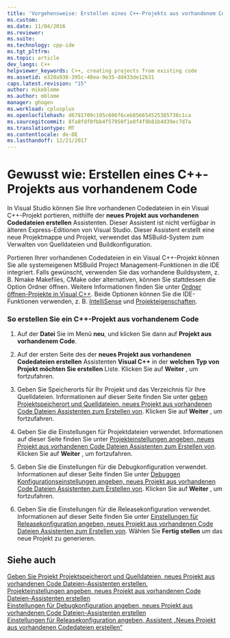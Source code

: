 ```yaml
---
title: 'Vorgehensweise: Erstellen eines C++-Projekts aus vorhandenem Code | Microsoft Docs'
ms.custom: 
ms.date: 11/04/2016
ms.reviewer: 
ms.suite: 
ms.technology: cpp-ide
ms.tgt_pltfrm: 
ms.topic: article
dev_langs: C++
helpviewer_keywords: C++, creating projects from existing code
ms.assetid: e328a938-395c-48ea-9e35-dd433de12b31
caps.latest.revision: "15"
author: mikeblome
ms.author: mblome
manager: ghogen
ms.workload: cplusplus
ms.openlocfilehash: d6781709c105c606f6ceb856654525385738c1ca
ms.sourcegitcommit: 8fa8fdf0fbb4f57950f1e8f4f9b81b4d39ec7d7a
ms.translationtype: MT
ms.contentlocale: de-DE
ms.lasthandoff: 12/21/2017
---
```

# <a name="how-to-create-a-c-project-from-existing-code"></a>Gewusst wie: Erstellen eines C++-Projekts aus vorhandenem Code

In Visual Studio können Sie Ihre vorhandenen Codedateien in ein Visual C++-Projekt portieren, mithilfe der **neues Projekt aus vorhandenen Codedateien erstellen** Assistenten. Dieser Assistent ist nicht verfügbar in älteren Express-Editionen von Visual Studio. Dieser Assistent erstellt eine neue Projektmappe und Projekt, verwendet das MSBuild-System zum Verwalten von Quelldateien und Buildkonfiguration.  
  
Portieren Ihrer vorhandenen Codedateien in ein Visual C++-Projekt können Sie alle systemeigenen MSBuild Project Management-Funktionen in die IDE integriert. Falls gewünscht, verwenden Sie das vorhandene Buildsystem, z. B. Nmake Makefiles, CMake oder alternativen, können Sie stattdessen die Option Ordner öffnen. Weitere Informationen finden Sie unter [Ordner öffnen-Projekte in Visual C++](../ide/non-msbuild-projects.md). Beide Optionen können Sie die IDE-Funktionen verwenden, z. B. [IntelliSense](/visualstudio/ide/using-intellisense) und [Projekteigenschaften](../ide/working-with-project-properties.md).  
  
### <a name="to-create-a-c-project-from-existing-code"></a>So erstellen Sie ein C++-Projekt aus vorhandenem Code  
  
1.  Auf der **Datei** Sie im Menü **neu**, und klicken Sie dann auf **Projekt aus vorhandenem Code**.  
  
1.  Auf der ersten Seite des der **neues Projekt aus vorhandenen Codedateien erstellen** Assistenten **Visual C++** in der **welchen Typ von Projekt möchten Sie erstellen** Liste. Klicken Sie auf **Weiter** , um fortzufahren. 
  
1.  Geben Sie Speicherorts für Ihr Projekt und das Verzeichnis für Ihre Quelldateien. Informationen auf dieser Seite finden Sie unter [geben Projektspeicherort und Quelldateien, neues Projekt aus vorhandenen Code Dateien Assistenten zum Erstellen von](../ide/specify-project-location-and-source-files.md). Klicken Sie auf **Weiter** , um fortzufahren.  
  
1.  Geben Sie die Einstellungen für Projektdateien verwendet. Informationen auf dieser Seite finden Sie unter [Projekteinstellungen angeben, neues Projekt aus vorhandenen Code Dateien Assistenten zum Erstellen von](../ide/specify-project-settings-create-new-project-from-existing-code-files-wizard.md). Klicken Sie auf **Weiter** , um fortzufahren.  

1.  Geben Sie die Einstellungen für die Debugkonfiguration verwendet. Informationen auf dieser Seite finden Sie unter [Debuggen Konfigurationseinstellungen angeben, neues Projekt aus vorhandenen Code Dateien Assistenten zum Erstellen von](../ide/specify-debug-configuration-settings.md). Klicken Sie auf **Weiter** , um fortzufahren.  

1.  Geben Sie die Einstellungen für die Releasekonfiguration verwendet. Informationen auf dieser Seite finden Sie unter [Einstellungen für Releasekonfiguration angeben, neues Projekt aus vorhandenen Code Dateien Assistenten zum Erstellen von](../ide/specify-release-configuration.md). Wählen Sie **Fertig stellen** um das neue Projekt zu generieren.  
  
## <a name="see-also"></a>Siehe auch  

[Geben Sie Projekt Projektspeicherort und Quelldateien, neues Projekt aus vorhandenen Code Dateien-Assistenten erstellen.](../ide/specify-project-location-and-source-files.md)   
[Projekteinstellungen angeben, neues Projekt aus vorhandenen Code Dateien-Assistenten erstellen](../ide/specify-project-settings-create-new-project-from-existing-code-files-wizard.md)   
[Einstellungen für Debugkonfiguration angeben, neues Projekt aus vorhandenen Code Dateien-Assistenten erstellen](../ide/specify-debug-configuration-settings.md)   
[Einstellungen für Releasekonfiguration angeben, Assistent „Neues Projekt aus vorhandenen Codedateien erstellen“](../ide/specify-release-configuration.md)